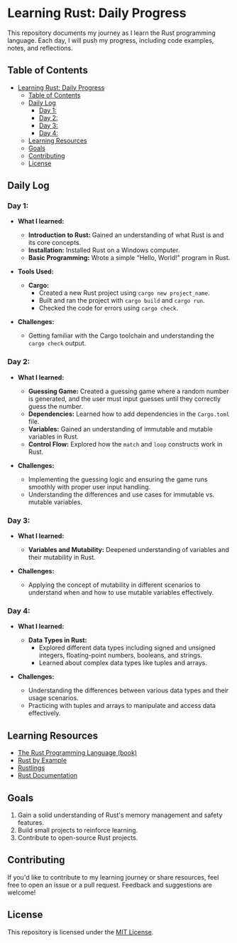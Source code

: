 # Learning Rust: Daily Progress

This repository documents my journey as I learn the Rust programming language. Each day, I will push my progress, including code examples, notes, and reflections.

## Table of Contents

- [Learning Rust: Daily Progress](#learning-rust-daily-progress)
  - [Table of Contents](#table-of-contents)
  - [Daily Log](#daily-log)
    - [Day 1:](#day-1)
    - [Day 2:](#day-2)
    - [Day 3:](#day-3)
    - [Day 4:](#day-4)
  - [Learning Resources](#learning-resources)
  - [Goals](#goals)
  - [Contributing](#contributing)
  - [License](#license)


## Daily Log

### Day 1:
- **What I learned:**
  - **Introduction to Rust:** Gained an understanding of what Rust is and its core concepts.
  - **Installation:** Installed Rust on a Windows computer.
  - **Basic Programming:** Wrote a simple "Hello, World!" program in Rust.

- **Tools Used:**
  - **Cargo:**
    - Created a new Rust project using `cargo new project_name`.
    - Built and ran the project with `cargo build` and `cargo run`.
    - Checked the code for errors using `cargo check`.

- **Challenges:**
  - Getting familiar with the Cargo toolchain and understanding the `cargo check` output.

### Day 2:
- **What I learned:**
  - **Guessing Game:** Created a guessing game where a random number is generated, and the user must input guesses until they correctly guess the number.
  - **Dependencies:** Learned how to add dependencies in the `Cargo.toml` file.
  - **Variables:** Gained an understanding of immutable and mutable variables in Rust.
  - **Control Flow:** Explored how the `match` and `loop` constructs work in Rust.

- **Challenges:**
  - Implementing the guessing logic and ensuring the game runs smoothly with proper user input handling.
  - Understanding the differences and use cases for immutable vs. mutable variables.

### Day 3:
- **What I learned:**
  - **Variables and Mutability:** Deepened understanding of variables and their mutability in Rust.

- **Challenges:**
  - Applying the concept of mutability in different scenarios to understand when and how to use mutable variables effectively.


### Day 4:
- **What I learned:**
  - **Data Types in Rust:**
    - Explored different data types including signed and unsigned integers, floating-point numbers, booleans, and strings.
    - Learned about complex data types like tuples and arrays.

- **Challenges:**
  - Understanding the differences between various data types and their usage scenarios.
  - Practicing with tuples and arrays to manipulate and access data effectively.

## Learning Resources

- [The Rust Programming Language (book)](https://doc.rust-lang.org/book/)
- [Rust by Example](https://doc.rust-lang.org/rust-by-example/)
- [Rustlings](https://github.com/rust-lang/rustlings)
- [Rust Documentation](https://doc.rust-lang.org/)

## Goals

1. Gain a solid understanding of Rust's memory management and safety features.
2. Build small projects to reinforce learning.
3. Contribute to open-source Rust projects.

## Contributing

If you'd like to contribute to my learning journey or share resources, feel free to open an issue or a pull request. Feedback and suggestions are welcome!

## License

This repository is licensed under the [MIT License](LICENSE).
